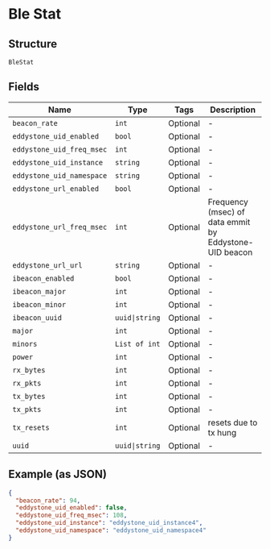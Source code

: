 
# Ble Stat

## Structure

`BleStat`

## Fields

| Name | Type | Tags | Description |
|  --- | --- | --- | --- |
| `beacon_rate` | `int` | Optional | - |
| `eddystone_uid_enabled` | `bool` | Optional | - |
| `eddystone_uid_freq_msec` | `int` | Optional | - |
| `eddystone_uid_instance` | `string` | Optional | - |
| `eddystone_uid_namespace` | `string` | Optional | - |
| `eddystone_url_enabled` | `bool` | Optional | - |
| `eddystone_url_freq_msec` | `int` | Optional | Frequency (msec) of data emmit by Eddystone-UID beacon |
| `eddystone_url_url` | `string` | Optional | - |
| `ibeacon_enabled` | `bool` | Optional | - |
| `ibeacon_major` | `int` | Optional | - |
| `ibeacon_minor` | `int` | Optional | - |
| `ibeacon_uuid` | `uuid\|string` | Optional | - |
| `major` | `int` | Optional | - |
| `minors` | `List of int` | Optional | - |
| `power` | `int` | Optional | - |
| `rx_bytes` | `int` | Optional | - |
| `rx_pkts` | `int` | Optional | - |
| `tx_bytes` | `int` | Optional | - |
| `tx_pkts` | `int` | Optional | - |
| `tx_resets` | `int` | Optional | resets due to tx hung |
| `uuid` | `uuid\|string` | Optional | - |

## Example (as JSON)

```json
{
  "beacon_rate": 94,
  "eddystone_uid_enabled": false,
  "eddystone_uid_freq_msec": 108,
  "eddystone_uid_instance": "eddystone_uid_instance4",
  "eddystone_uid_namespace": "eddystone_uid_namespace4"
}
```


